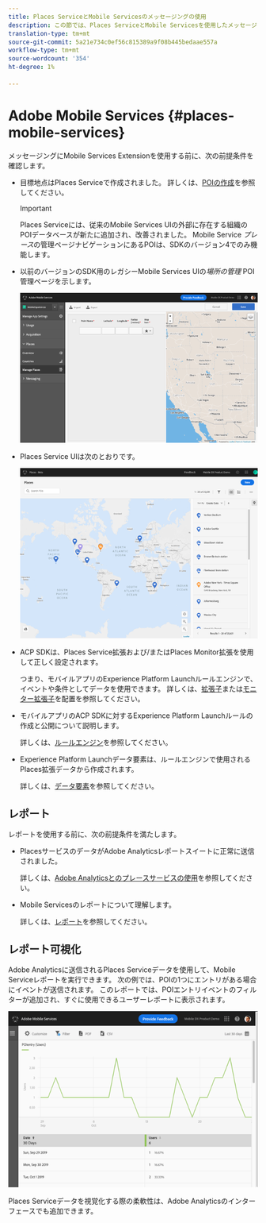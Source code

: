 ```yaml
---
title: Places ServiceとMobile Servicesのメッセージングの使用
description: この節では、Places ServiceとMobile Servicesを使用したメッセージングの使用方法を示します。
translation-type: tm+mt
source-git-commit: 5a21e734c0ef56c815389a9f08b445bedaae557a
workflow-type: tm+mt
source-wordcount: '354'
ht-degree: 1%

---
```



# Adobe Mobile Services {#places-mobile-services}

メッセージングにMobile Services Extensionを使用する前に、次の前提条件を確認します。

* 目標地点はPlaces Serviceで作成されました。 詳しくは、[POIの作成](/help/poi-mgmt-ui/create-a-poi-ui.md)を参照してください。

   >[!IMPORTANT]
   >
   >Places Serviceには、従来のMobile Services UIの外部に存在する組織のPOIデータベースが新たに追加され、改善されました。 Mobile Service *プレース*&#x200B;の管理ページナビゲーションにあるPOIは、SDKのバージョン4でのみ機能します。

* 以前のバージョンのSDK用のレガシーMobile Services UIの&#x200B;*場所の管理* POI管理ページを示します。

   ![レガシーUI](/help/assets/legacy-location-v4-ui.png)

* Places Service UIは次のとおりです。

   ![Places Service POI管理UI](/help/assets/places-ui.png)

* ACP SDKは、Places Service拡張および/またはPlaces Monitor拡張を使用して正しく設定されます。

   つまり、モバイルアプリのExperience Platform Launchルールエンジンで、イベントや条件としてデータを使用できます。 詳しくは、[拡張子](/help/places-ext-aep-sdks/places-extension/places-extension.md)または[モニター拡張子](/help/places-ext-aep-sdks/places-monitor-extension/using-places-monitor-extension.md)を配置を参照してください。

* モバイルアプリのACP SDKに対するExperience Platform Launchルールの作成と公開について説明します。

   詳しくは、[ルールエンジン](https://aep-sdks.gitbook.io/docs/using-mobile-extensions/mobile-core/rules-engine)を参照してください。

* Experience Platform Launchデータ要素は、ルールエンジンで使用されるPlaces拡張データから作成されます。

   詳しくは、[データ要素](https://aep-sdks.gitbook.io/docs/using-mobile-extensions/mobile-core/rules-engine#data-elements)を参照してください。

## レポート

レポートを使用する前に、次の前提条件を満たします。

* PlacesサービスのデータがAdobe Analyticsレポートスイートに正常に送信されました。

   詳しくは、[Adobe Analyticsとのプレースサービスの使用](/help/use-places-with-other-solutions/places-adobe-analytics/use-places-adobe-analytics.md)を参照してください。

* Mobile Servicesのレポートについて理解します。

   詳しくは、[レポート](https://docs.adobe.com/content/help/en/mobile-services/using/reports-ug/usage.html)を参照してください。

## レポート可視化

Adobe Analyticsに送信されるPlaces Serviceデータを使用して、Mobile Serviceレポートを実行できます。 次の例では、POIの1つにエントリがある場合にイベントが送信されます。 このレポートでは、POIエントリイベントのフィルターが追加され、すぐに使用できるユーザーレポートに表示されます。

![レポートの視覚化](/help/assets/report-visualize.png)

Places Serviceデータを視覚化する際の柔軟性は、Adobe Analyticsのインターフェースでも追加できます。

